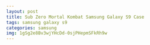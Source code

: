 ```yaml
---
layout: post
title: Sub Zero Mortal Kombat Samsung Galaxy S9 Case
tags: samsung galaxy s9
categories: samsung
img: 1gSg2e8Bv3wjYHcDd-0sjPHepmSFkRh9w
---
```


